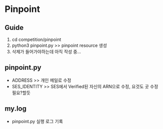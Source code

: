 # Pinpoint

## Guide

1. cd competition/pinpoint
2. python3 pinpoint.py >> pinpoint resource 생성
3. 삭제가 들어가야하는데 아직 작성 중...

## pinpoint.py
- ADDRESS >> 개인 메일로 수정
- SES_IDENTITY >> SES에서 Verified된 자신의 ARN으로 수정, 요것도 곳 수정 필요?할듯

## my.log
- pinpoint.py 실행 로그 기록
